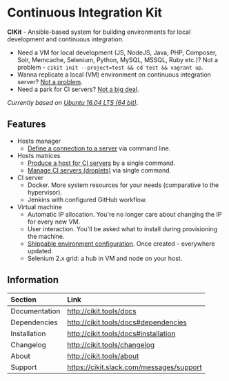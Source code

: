 # Continuous Integration Kit

**CIKit** - Ansible-based system for building environments for local development and continuous integration.

- Need a VM for local development (JS, NodeJS, Java, PHP, Composer, Solr, Memcache, Selenium, Python, MySQL, MSSQL, Ruby etc.)? Not a problem - `cikit init --project=test && cd test && vagrant up`.
- Wanna replicate a local (VM) environment on continuous integration server? [Not a problem](http://cikit.tools/docs/matrix).
- Need a park for CI servers? [Not a big deal](http://cikit.tools/docs/matrix).

*Currently based on [Ubuntu 16.04 LTS (64 bit)](http://cikit.tools/docs/vagrant/box)*.

## Features

- Hosts manager
  - [Define a connection to a server](http://cikit.tools/docs/hosts-manager) via command line.
- Hosts matrices
  - [Produce a host for CI servers](http://cikit.tools/docs/matrix#usage) by a single command.
  - [Manage CI servers (droplets)](http://cikit.tools/docs/matrix#management) via single command.
- CI server
  - Docker. More system resources for your needs (comparative to the hypervisor).
  - Jenkins with configured GitHub workflow.
- Virtual machine
  - Automatic IP allocation. You're no longer care about changing the IP for every new VM.
  - User interaction. You'll be asked what to install during provisioning the machine.
  - [Shippable environment configuration](http://cikit.tools/docs/project/env-config). Once created - everywhere updated.
  - Selenium 2.x grid: a hub in VM and node on your host.

## Information

|Section|Link|
|:---|:---|
|Documentation|http://cikit.tools/docs|
|Dependencies|http://cikit.tools/docs#dependencies|
|Installation|http://cikit.tools/docs#installation|
|Changelog|http://cikit.tools/changelog|
|About|http://cikit.tools/about|
|Support|https://cikit.slack.com/messages/support|
